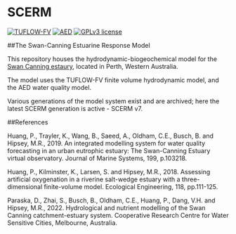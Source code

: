 

# SCERM


[![TUFLOW-FV](https://img.shields.io/badge/TUFLOW--FV-2020.008-yellow)](https://tuflow.com/products/tuflow-fv/)
[![AED](https://img.shields.io/badge/AED-2.0.0-brightgreen)](https://aquatic.science.uwa.edu.au/research/models/AED/quickstart.html)
[![GPLv3 license](https://img.shields.io/badge/License-GPLv3-blue.svg)](http://perso.crans.org/besson/LICENSE.html)


##The Swan-Canning Estuarine Response Model

This repository houses the hydrodynamic-biogeochemical model for the [Swan Canning estaury](https://parks.dpaw.wa.gov.au/park/swan-canning-riverpark), located in Perth, Western Australia. 

The model uses the TUFLOW-FV finite volume hydrodynamic model, and the AED water quality model.

Various generations of the model system exist and are archived; here the latest SCERM generation is active - SCERM v7.

##References

Huang, P., Trayler, K., Wang, B., Saeed, A., Oldham, C.E., Busch, B. and Hipsey, M.R., 2019. An integrated modelling system for water quality forecasting in an urban eutrophic estuary: The Swan-Canning Estuary virtual observatory. Journal of Marine Systems, 199, p.103218.

Huang, P., Kilminster, K., Larsen, S. and Hipsey, M.R., 2018. Assessing artificial oxygenation in a riverine salt-wedge estuary with a three-dimensional finite-volume model. Ecological Engineering, 118, pp.111-125.

Paraska, D., Zhai, S., Busch, B., Oldham, C.E., Huang, P., Dang, V.H. and Hipsey, M.R., 2022. Hydrological and nutrient modelling of the Swan Canning catchment-estuary system. Cooperative Research Centre for Water Sensitive Cities, Melbourne, Australia. 

